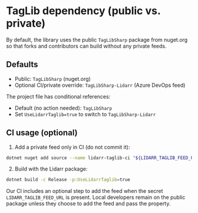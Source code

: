 # TagLib dependency (public vs. private)

By default, the library uses the public `TagLibSharp` package from nuget.org so that forks and contributors can build without any private feeds.

## Defaults

- Public: `TagLibSharp` (nuget.org)
- Optional CI/private override: `TagLibSharp-Lidarr` (Azure DevOps feed)

The project file has conditional references:

- Default (no action needed): `TagLibSharp`
- Set `UseLidarrTaglib=true` to switch to `TagLibSharp-Lidarr`

## CI usage (optional)

1) Add a private feed only in CI (do not commit it):

```bash
dotnet nuget add source --name lidarr-taglib-ci "${LIDARR_TAGLIB_FEED_URL}" --store-password-in-clear-text
```

2) Build with the Lidarr package:

```bash
dotnet build -c Release -p:UseLidarrTaglib=true
```

Our CI includes an optional step to add the feed when the secret `LIDARR_TAGLIB_FEED_URL` is present. Local developers remain on the public package unless they choose to add the feed and pass the property.

